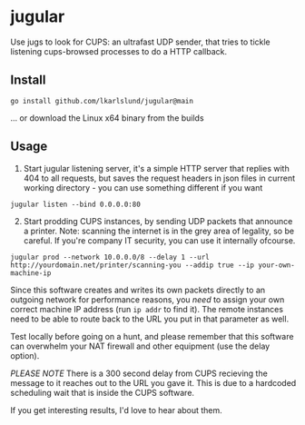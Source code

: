 # jugular

Use jugs to look for CUPS: an ultrafast UDP sender, that tries to tickle listening cups-browsed processes to do a HTTP callback.

## Install

```go install github.com/lkarlslund/jugular@main```

... or download the Linux x64 binary from the builds

## Usage

1. Start jugular listening server, it's a simple HTTP server that replies with 404 to all requests, but saves the request headers in json files in current working directory - you can use something different if you want

```jugular listen --bind 0.0.0.0:80```

2. Start prodding CUPS instances, by sending UDP packets that announce a printer. Note: scanning the internet is in the grey area of legality, so be careful. If you're company IT security, you can use it internally ofcourse.

```jugular prod --network 10.0.0.0/8 --delay 1 --url http://yourdomain.net/printer/scanning-you --addip true --ip your-own-machine-ip```

Since this software creates and writes its own packets directly to an outgoing network for performance reasons, you *need* to assign your own correct machine IP address (run `ip addr` to find it). The remote instances need to be able to route back to the URL you put in that parameter as well.

Test locally before going on a hunt, and please remember that this software can overwhelm your NAT firewall and other equipment (use the delay option).

*PLEASE NOTE* There is a 300 second delay from CUPS recieving the message to it reaches out to the URL you gave it. This is due to a hardcoded scheduling wait that is inside the CUPS software.

If you get interesting results, I'd love to hear about them.
